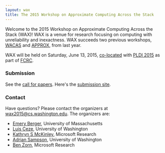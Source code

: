 ```yaml
---
layout: wax
title: The 2015 Workshop on Approximate Computing Across the Stack
---
```

Welcome to the 2015 Workshop on Approximate Computing Across the Stack (WAX)! WAX is a venue for research focusing on computing with unreliability and inexactness. WAX succeeds two previous workshops, [WACAS][] and [APPROX][], from last year.

[wacas]: http://sampa.cs.washington.edu/wacas14/
[approx]: http://approx2014.cs.umass.edu

WAX will be held on Saturday, June 13, 2015, [co-located][pldiwks] with [PLDI 2015][] as part of [FCRC][].

[pldiwks]: http://conf.researchr.org/track/pldi2015/pldi2015-workshops
[FCRC]: http://fcrc.acm.org/
[PLDI 2015]: http://conf.researchr.org/home/pldi2015

### Submission

See the [call for papers][cfp]. Here's the [submission site][hotcrp].

[cfp]: cfp.html
[hotcrp]: http://example.com

### Contact

Have questions? Please contact the organizers at
[wax2015@cs.washington.edu](mailto:wax2015@cs.washington.edu). The organizers are:

* [Emery Berger][], University of Massachusetts
* [Luis Ceze][], University of Washington
* [Kathryn S McKinley][], Microsoft Research
* [Adrian Sampson][], University of Washington
* [Ben Zorn][], Microsoft Research

[Ben Zorn]: http://research.microsoft.com/en-us/people/zorn/
[Emery Berger]: http://emeryberger.com/
[Adrian Sampson]: http://homes.cs.washington.edu/~asampson/
[Kathryn S McKinley]: http://research.microsoft.com/en-us/people/mckinley/
[Luis Ceze]: http://homes.cs.washington.edu/~luisceze/
